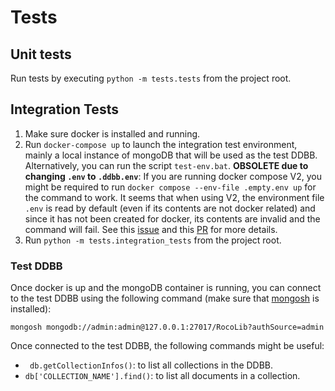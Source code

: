 # Tests

## Unit tests

Run tests by executing `python -m tests.tests` from the project root.

## Integration Tests

1. Make sure docker is installed and running.
2. Run `docker-compose up` to launch the integration test environment, mainly a local instance of mongoDB that will be used as the test DDBB. Alternatively, you can run the script `test-env.bat`. **OBSOLETE due to changing `.env` to `.ddbb.env`**: If you are running docker compose V2, you might be required to run `docker compose --env-file .empty.env up` for the command to work. It seems that when using V2, the environment file `.env` is read by default (even if its contents are not docker related) and since it has not been created for docker, its contents are invalid and the command will fail. See this [issue](https://github.com/docker/compose/issues/6741) and this [PR](https://github.com/docker/compose/pull/6850) for more details.
3. Run `python -m tests.integration_tests` from the project root.

### Test DDBB

Once docker is up and the mongoDB container is running, you can connect to the test DDBB using the following command (make sure that [mongosh](https://docs.mongodb.com/mongodb-shell/install/) is installed):

```
mongosh mongodb://admin:admin@127.0.0.1:27017/RocoLib?authSource=admin 
```

Once connected to the test DDBB, the following commands might be useful:

* ` db.getCollectionInfos()`: to list all collections in the DDBB.
* `db['COLLECTION_NAME'].find()`: to list all documents in a collection.